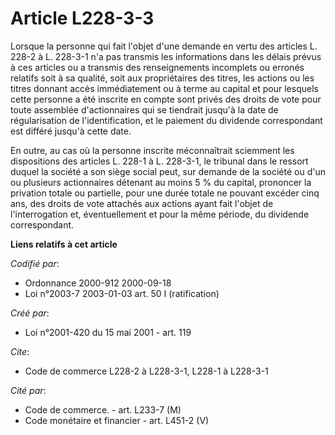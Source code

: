 # Article L228-3-3

Lorsque la personne qui fait l'objet d'une demande en vertu des articles L. 228-2 à L. 228-3-1 n'a pas transmis les
informations dans les délais prévus à ces articles ou a transmis des renseignements incomplets ou erronés relatifs soit à sa
qualité, soit aux propriétaires des titres, les actions ou les titres donnant accès immédiatement ou à terme au capital et
pour lesquels cette personne a été inscrite en compte sont privés des droits de vote pour toute assemblée d'actionnaires qui
se tiendrait jusqu'à la date de régularisation de l'identification, et le paiement du dividende correspondant est différé
jusqu'à cette date.

En outre, au cas où la personne inscrite méconnaîtrait sciemment les dispositions des articles L. 228-1 à L. 228-3-1, le
tribunal dans le ressort duquel la société a son siège social peut, sur demande de la société ou d'un ou plusieurs
actionnaires détenant au moins 5 % du capital, prononcer la privation totale ou partielle, pour une durée totale ne pouvant
excéder cinq ans, des droits de vote attachés aux actions ayant fait l'objet de l'interrogation et, éventuellement et pour la
même période, du dividende correspondant.

**Liens relatifs à cet article**

_Codifié par_:

  - Ordonnance 2000-912 2000-09-18
  - Loi n°2003-7 2003-01-03 art. 50 I (ratification)

_Créé par_:

  - Loi n°2001-420 du 15 mai 2001 - art. 119

_Cite_:

  - Code de commerce L228-2 à L228-3-1, L228-1 à L228-3-1

_Cité par_:

  - Code de commerce. - art. L233-7 (M)
  - Code monétaire et financier - art. L451-2 (V)
